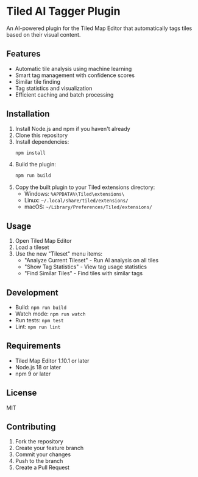 # Tiled AI Tagger Plugin

An AI-powered plugin for the Tiled Map Editor that automatically tags tiles based on their visual content.

## Features

- Automatic tile analysis using machine learning
- Smart tag management with confidence scores
- Similar tile finding
- Tag statistics and visualization
- Efficient caching and batch processing

## Installation

1. Install Node.js and npm if you haven't already
2. Clone this repository
3. Install dependencies:
   ```bash
   npm install
   ```
4. Build the plugin:
   ```bash
   npm run build
   ```
5. Copy the built plugin to your Tiled extensions directory:
   - Windows: `%APPDATA%\Tiled\extensions\`
   - Linux: `~/.local/share/tiled/extensions/`
   - macOS: `~/Library/Preferences/Tiled/extensions/`

## Usage

1. Open Tiled Map Editor
2. Load a tileset
3. Use the new "Tileset" menu items:
   - "Analyze Current Tileset" - Run AI analysis on all tiles
   - "Show Tag Statistics" - View tag usage statistics
   - "Find Similar Tiles" - Find tiles with similar tags

## Development

- Build: `npm run build`
- Watch mode: `npm run watch`
- Run tests: `npm test`
- Lint: `npm run lint`

## Requirements

- Tiled Map Editor 1.10.1 or later
- Node.js 18 or later
- npm 9 or later

## License

MIT

## Contributing

1. Fork the repository
2. Create your feature branch
3. Commit your changes
4. Push to the branch
5. Create a Pull Request 